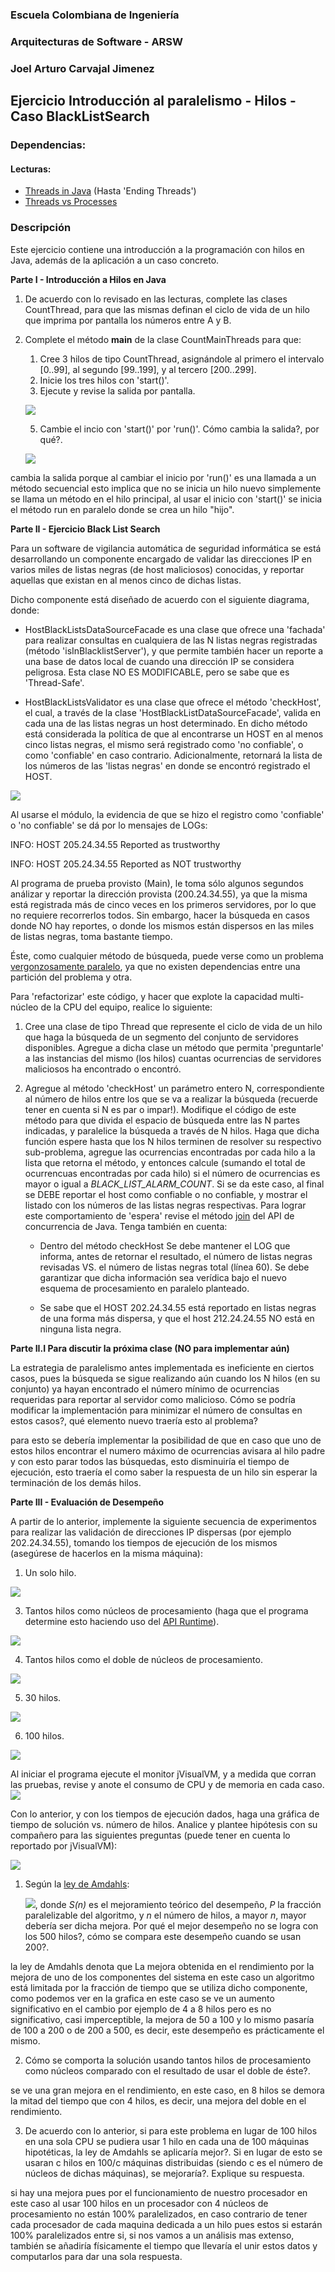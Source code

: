 ﻿
### Escuela Colombiana de Ingeniería
### Arquitecturas de Software - ARSW
### Joel Arturo Carvajal Jimenez
## Ejercicio Introducción al paralelismo - Hilos - Caso BlackListSearch


### Dependencias:
####   Lecturas:
*  [Threads in Java](http://beginnersbook.com/2013/03/java-threads/)  (Hasta 'Ending Threads')
*  [Threads vs Processes]( http://cs-fundamentals.com/tech-interview/java/differences-between-thread-and-process-in-java.php)

### Descripción
  Este ejercicio contiene una introducción a la programación con hilos en Java, además de la aplicación a un caso concreto.
  

**Parte I - Introducción a Hilos en Java**

1. De acuerdo con lo revisado en las lecturas, complete las clases CountThread, para que las mismas definan el ciclo de vida de un hilo que imprima por pantalla los números entre A y B.
2. Complete el método __main__ de la clase CountMainThreads para que:
	1. Cree 3 hilos de tipo CountThread, asignándole al primero el intervalo [0..99], al segundo [99..199], y al tercero [200..299].
	2. Inicie los tres hilos con 'start()'.
	3. Ejecute y revise la salida por pantalla. 

	![](https://github.com/jocajime/ARSW-LAB1-2021-1/blob/main/img/salidastart.PNG)

	5. Cambie el incio con 'start()' por 'run()'. Cómo cambia la salida?, por qué?.

	![](https://github.com/jocajime/ARSW-LAB1-2021-1/blob/main/img/salidastart.PNG)

cambia la salida porque al cambiar el inicio por 'run()' es una llamada a un método secuencial esto implica que no se inicia un hilo nuevo simplemente se llama un método en el hilo principal, al usar el inicio con 'start()' se inicia el método run en paralelo donde se crea un hilo "hijo".

**Parte II - Ejercicio Black List Search**


Para un software de vigilancia automática de seguridad informática se está desarrollando un componente encargado de validar las direcciones IP en varios miles de listas negras (de host maliciosos) conocidas, y reportar aquellas que existan en al menos cinco de dichas listas. 

Dicho componente está diseñado de acuerdo con el siguiente diagrama, donde:

- HostBlackListsDataSourceFacade es una clase que ofrece una 'fachada' para realizar consultas en cualquiera de las N listas negras registradas (método 'isInBlacklistServer'), y que permite también hacer un reporte a una base de datos local de cuando una dirección IP se considera peligrosa. Esta clase NO ES MODIFICABLE, pero se sabe que es 'Thread-Safe'.

- HostBlackListsValidator es una clase que ofrece el método 'checkHost', el cual, a través de la clase 'HostBlackListDataSourceFacade', valida en cada una de las listas negras un host determinado. En dicho método está considerada la política de que al encontrarse un HOST en al menos cinco listas negras, el mismo será registrado como 'no confiable', o como 'confiable' en caso contrario. Adicionalmente, retornará la lista de los números de las 'listas negras' en donde se encontró registrado el HOST.

![](img/Model.png)

Al usarse el módulo, la evidencia de que se hizo el registro como 'confiable' o 'no confiable' se dá por lo mensajes de LOGs:

INFO: HOST 205.24.34.55 Reported as trustworthy

INFO: HOST 205.24.34.55 Reported as NOT trustworthy


Al programa de prueba provisto (Main), le toma sólo algunos segundos análizar y reportar la dirección provista (200.24.34.55), ya que la misma está registrada más de cinco veces en los primeros servidores, por lo que no requiere recorrerlos todos. Sin embargo, hacer la búsqueda en casos donde NO hay reportes, o donde los mismos están dispersos en las miles de listas negras, toma bastante tiempo.

Éste, como cualquier método de búsqueda, puede verse como un problema [vergonzosamente paralelo](https://en.wikipedia.org/wiki/Embarrassingly_parallel), ya que no existen dependencias entre una partición del problema y otra.

Para 'refactorizar' este código, y hacer que explote la capacidad multi-núcleo de la CPU del equipo, realice lo siguiente:

1. Cree una clase de tipo Thread que represente el ciclo de vida de un hilo que haga la búsqueda de un segmento del conjunto de servidores disponibles. Agregue a dicha clase un método que permita 'preguntarle' a las instancias del mismo (los hilos) cuantas ocurrencias de servidores maliciosos ha encontrado o encontró.

2. Agregue al método 'checkHost' un parámetro entero N, correspondiente al número de hilos entre los que se va a realizar la búsqueda (recuerde tener en cuenta si N es par o impar!). Modifique el código de este método para que divida el espacio de búsqueda entre las N partes indicadas, y paralelice la búsqueda a través de N hilos. Haga que dicha función espere hasta que los N hilos terminen de resolver su respectivo sub-problema, agregue las ocurrencias encontradas por cada hilo a la lista que retorna el método, y entonces calcule (sumando el total de ocurrencuas encontradas por cada hilo) si el número de ocurrencias es mayor o igual a _BLACK_LIST_ALARM_COUNT_. Si se da este caso, al final se DEBE reportar el host como confiable o no confiable, y mostrar el listado con los números de las listas negras respectivas. Para lograr este comportamiento de 'espera' revise el método [join](https://docs.oracle.com/javase/tutorial/essential/concurrency/join.html) del API de concurrencia de Java. Tenga también en cuenta:

	* Dentro del método checkHost Se debe mantener el LOG que informa, antes de retornar el resultado, el número de listas negras revisadas VS. el número de listas negras total (línea 60). Se debe garantizar que dicha información sea verídica bajo el nuevo esquema de procesamiento en paralelo planteado.

	* Se sabe que el HOST 202.24.34.55 está reportado en listas negras de una forma más dispersa, y que el host 212.24.24.55 NO está en ninguna lista negra.


**Parte II.I Para discutir la próxima clase (NO para implementar aún)**

La estrategia de paralelismo antes implementada es ineficiente en ciertos casos, pues la búsqueda se sigue realizando aún cuando los N hilos (en su conjunto) ya hayan encontrado el número mínimo de ocurrencias requeridas para reportar al servidor como malicioso. Cómo se podría modificar la implementación para minimizar el número de consultas en estos casos?, qué elemento nuevo traería esto al problema?

para esto se debería implementar la posibilidad de que en caso que uno de estos hilos encontrar el numero máximo de ocurrencias avisara al hilo padre y con esto parar todos las búsquedas, esto disminuiría el tiempo de ejecución, esto traería el como saber la respuesta de un hilo sin esperar la terminación de los demás hilos.

**Parte III - Evaluación de Desempeño**

A partir de lo anterior, implemente la siguiente secuencia de experimentos para realizar las validación de direcciones IP dispersas (por ejemplo 202.24.34.55), tomando los tiempos de ejecución de los mismos (asegúrese de hacerlos en la misma máquina):

1. Un solo hilo.

![](https://github.com/jocajime/ARSW-LAB1-2021-1/blob/main/img/singlethread.PNG)

3. Tantos hilos como núcleos de procesamiento (haga que el programa determine esto haciendo uso del [API Runtime](https://docs.oracle.com/javase/7/docs/api/java/lang/Runtime.html)).

![](img/https://github.com/jocajime/ARSW-LAB1-2021-1/blob/main/img/nucleosdisponibles.png)

4. Tantos hilos como el doble de núcleos de procesamiento.

![](img/https://github.com/jocajime/ARSW-LAB1-2021-1/blob/main/img/doblenucleos.png)

5. 30 hilos.

![](img/https://github.com/jocajime/ARSW-LAB1-2021-1/blob/main/img/30hilos.png)

6. 100 hilos.

![](img/https://github.com/jocajime/ARSW-LAB1-2021-1/blob/main/img/100hilos.png)

Al iniciar el programa ejecute el monitor jVisualVM, y a medida que corran las pruebas, revise y anote el consumo de CPU y de memoria en cada caso. ![](img/jvisualvm.png)

Con lo anterior, y con los tiempos de ejecución dados, haga una gráfica de tiempo de solución vs. número de hilos. Analice y plantee hipótesis con su compañero para las siguientes preguntas (puede tener en cuenta lo reportado por jVisualVM):

![](img/https://github.com/jocajime/ARSW-LAB1-2021-1/blob/main/img/capturagrafica.png)


1. Según la [ley de Amdahls](https://www.pugetsystems.com/labs/articles/Estimating-CPU-Performance-using-Amdahls-Law-619/#WhatisAmdahlsLaw?):

	![](img/ahmdahls.png), donde _S(n)_ es el mejoramiento teórico del desempeño, _P_ la fracción paralelizable del algoritmo, y _n_ el número de hilos, a mayor _n_, mayor debería ser dicha mejora. Por qué el mejor desempeño no se logra con los 500 hilos?, cómo se compara este desempeño cuando se usan 200?. 
	
la ley de Amdahls denota que La mejora obtenida en el rendimiento por la mejora de uno de los componentes del sistema en este caso un algoritmo está limitada por la fracción de tiempo que se utiliza dicho componente, como podemos ver en la grafica en este caso se ve un aumento significativo en el cambio por ejemplo de 4 a 8 hilos pero es no significativo, casi imperceptible, la mejora de 50 a 100 y lo mismo pasaría de 100 a 200 o de 200 a 500, es decir, este desempeño es prácticamente el mismo. 

2. Cómo se comporta la solución usando tantos hilos de procesamiento como núcleos comparado con el resultado de usar el doble de éste?.

se ve una gran mejora en el rendimiento, en este caso, en 8 hilos se demora la mitad del tiempo que con 4 hilos, es decir, una mejora del doble en el rendimiento.

3. De acuerdo con lo anterior, si para este problema en lugar de 100 hilos en una sola CPU se pudiera usar 1 hilo en cada una de 100 máquinas hipotéticas, la ley de Amdahls se aplicaría mejor?. Si en lugar de esto se usaran c hilos en 100/c máquinas distribuidas (siendo c es el número de núcleos de dichas máquinas), se mejoraría?. Explique su respuesta.

si hay una mejora pues por el funcionamiento de nuestro procesador en este caso al usar 100 hilos en un procesador con 4 núcleos de procesamiento no están 100% paralelizados, en caso contrario de tener cada procesador de cada maquina dedicada a un hilo pues estos si estarán 100% paralelizados entre si, si nos vamos a un análisis mas extenso, también se añadiría físicamente el tiempo que llevaría el unir estos datos y computarlos para dar una sola respuesta.


